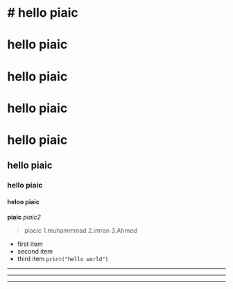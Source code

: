 # # hello piaic
# hello piaic
# hello piaic
# hello piaic

#  hello piaic
##  hello piaic
### hello piaic
#### heloo piaic

**piaic**
*piaic2*

> piacic
1.muhammmad
2.imran
3.Ahmed

- first item
- second item 
- third item
`print("hello world")`
---
---
---

[](https://www.fiverr.com/)

